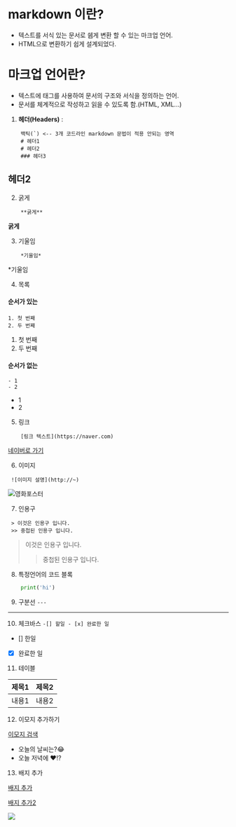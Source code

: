 # markdown 이란?
 - 텍스트를 서식 있는 문서로 쉡게 변환 할 수 있는 마크업 언어.
 - HTML으로 변환하기 쉽게 설계되었다.

# 마크업 언어란?
 - 텍스트에 태그를 사용하여 문서의 구조와 서식을 정의하는 언어.
 - 문서를 체계적으로 작성하고 읽을 수 있도록 함.(HTML, XML...)

1. **헤더(Headers)** :

```
    백틱(`) <-- 3개 코드라인 markdown 문법이 적용 안되는 영역
    # 헤더1
    # 헤더2
    ### 헤더3
```
## 헤더2    

2. 굵게
```
    **굵게**
```
**굵게**

3. 기울임
```
    *기울임*
```
*기울임

4. 목록
#### 순서가 있는
```
1. 첫 번째
2. 두 번째
```
1. 첫 번째
2. 두 번째
#### 순서가 없는
```
- 1
- 2
```
- 1
- 2

5. 링크
```
    [링크 텍스트](https://naver.com)
```
[네이버로 가기](https://naver.com)

6. 이미지
```
 ![이미지 설명](http://~)
```
![영화포스터](https://~)

7. 인용구
```
 > 이것은 인용구 입니다.
 >> 중첩된 인용구 입니다.
```
> 이것은 인용구 입니다.
 >> 중첩된 인용구 입니다.

8. 특정언어의 코드 블록
```python
    print('hi')
```

9. 구분선
```---```
---

10. 체크바스
``` -[] 할일 - [x] 완료한 일 ```
- [] 한일
- [x] 완료한 일

11. 테이블

 | 제목1 | 제목2 |
 |-------|------|
 | 내용1 | 내용2 |

 12. 이모지 추가하기

 [이모지 검색](https://emojipedia.org)

 - 오늘의 날씨는?😂
 - 오늘 저녁에 ❤️!? 

 13. 배지 추가

 [배지 추가](https://simpleicons.org)

 [배지 추가2](https://shields.io)

 <img src="https://img.shields.io/badge/ea-%23000000.svg?style=for-the-badge&logo=ea&logoColor=white">

